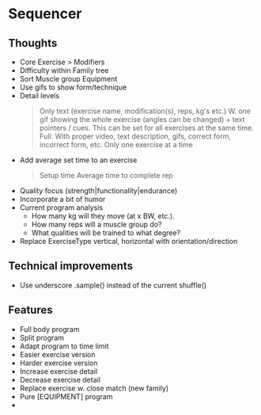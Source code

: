 # Sequencer

## Thoughts
- Core Exercise > Modifiers 
- Difficulty within Family tree
- Sort
    Muscle group
    Equipment
- Use gifs to show form/technique
- Detail levels
    > Only text (exercise name, modification(s), reps, kg's etc.)
    > W. one gif showing the whole exercise (angles can be changed) + text pointers / cues. This can be set for all exercises at the same time.
    > Full: With proper video, text description, gifs, correct form, incorrect form, etc. Only one exercise at a time
- Add average set time to an exercise
    > Setup time
    > Average time to complete rep
- Quality focus (strength|functionality|endurance)
- Incorporate a bit of humor
- Current program analysis
    + How many kg will they move (at x BW, etc.).
    + How many reps will a muscle group do?
    + What qualities will be trained to what degree?
- Replace ExerciseType vertical, horizontal with orientation/direction

## Technical improvements
- Use underscore .sample() instead of the current shuffle()

## Features
- Full body program
- Split program
- Adapt program to time limit
- Easier exercise version
- Harder exercise version
- Increase exercise detail
- Decrease exercise detail
- Replace exercise w. close match (new family)
- Pure [EQUIPMENT] program
- 